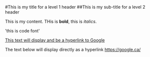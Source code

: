 #This is my title for a level 1 header
##This is my sub-title for a level 2 header

This is my content. THis is **bold**, this is *italics*.

'this is code font'

[This text will display and be a hyperlink to Google](https://google.ca/)


The text below will display directly as a hyperlink
<https://google.ca/>